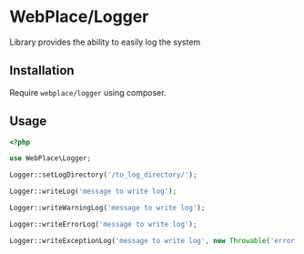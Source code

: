# WebPlace/Logger

Library provides the ability to easily log the system

## Installation

Require `webplace/logger` using composer.

## Usage

```php
<?php

use WebPlace\Logger;

Logger::setLogDirectory('/to_log_directory/');

Logger::writeLog('message to write log');

Logger::writeWarningLog('message to write log');

Logger::writeErrorLog('message to write log');

Logger::writeExceptionLog('message to write log', new Throwable('error'));

```

